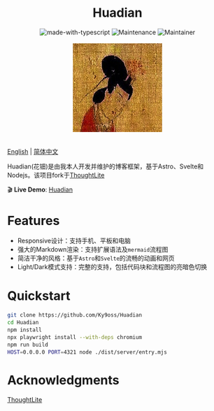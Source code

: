 <div align="center">
    <h1>Huadian</h1>
    <img src="https://img.shields.io/badge/Made%20with-Astro-1f425f.svg" alt="made-with-typescript">
    <img src="https://img.shields.io/badge/Maintained%3F-yes-green.svg" alt="Maintenance">
    <img src="https://img.shields.io/badge/Maintainer-Ky9oss-red" alt="Maintainer">
    <br>
    <br>
    <img src="public/huadian.jpg" alt="" width="203.5" height="203.5">
    <br>
    <br>
</div>

[English](./README.md) | [简体中文](./README_CN.md)

Huadian(花钿)是由我本人开发并维护的博客框架，基于Astro、Svelte和Nodejs。该项目fork于[ThoughtLite](https://github.com/tuyuritio/astro-theme-thought-lite)

🎬 **Live Demo**: [Huadian](http://120.46.169.136)

# Features
- Responsive设计：支持手机、平板和电脑
- 强大的Markdown渲染：支持扩展语法及`mermaid`流程图
- 简洁干净的风格：基于`Astro`和`Svelte`的流畅的动画和网页
- Light/Dark模式支持：完整的支持，包括代码块和流程图的亮暗色切换

# Quickstart

```bash
git clone https://github.com/Ky9oss/Huadian
cd Huadian
npm install
npx playwright install --with-deps chromium
npm run build
HOST=0.0.0.0 PORT=4321 node ./dist/server/entry.mjs
```

# Acknowledgments
[ThoughtLite](https://github.com/tuyuritio/astro-theme-thought-lite)

